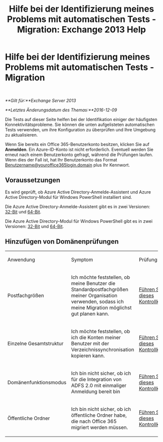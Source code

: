 ﻿---
title: 'Hilfe bei der Identifizierung meines Problems mit automatischen Tests - Migration: Exchange 2013 Help'
TOCTitle: Hilfe bei der Identifizierung meines Problems mit automatischen Tests - Migration
ms:assetid: c1cd235d-8e8b-44a8-862d-9d36dc3a44c3
ms:mtpsurl: https://technet.microsoft.com/de-de/library/Dn793980(v=EXCHG.150)
ms:contentKeyID: 62633028
ms.date: 05/22/2018
mtps_version: v=EXCHG.150
ms.translationtype: MT
---

# Hilfe bei der Identifizierung meines Problems mit automatischen Tests - Migration

 

_**Gilt für:**Exchange Server 2013_

_**Letztes Änderungsdatum des Themas:**2016-12-09_

Die Tests auf dieser Seite helfen bei der Identifikation einiger der häufigsten Konnektivitätsprobleme. Sie können die unten aufgelisteten automatischen Tests verwenden, um ihre Konfiguration zu überprüfen und Ihre Umgebung zu aktualisieren.

Wenn Sie bereits ein Office 365-Benutzerkonto besitzen, klicken Sie auf **Anmelden**. Ein Azure-ID-Konto ist nicht erforderlich. Eventuell werden Sie erneut nach einem Benutzerkonto gefragt, während die Prüfungen laufen. Wenn dies der Fall ist, hat Ihr Benutzerkonto das Format Benutzername@youroffice365login.domain plus Ihr Kennwort.

## Voraussetzungen

Es wird geprüft, ob Azure Active Directory-Anmelde-Assistent und Azure Active Directory-Modul für Windows PowerShell installiert sind.

Die Azure Active Directory-Anmelde-Assistent gibt es in zwei Versionen: [32-Bit](https://go.microsoft.com/fwlink/?linkid=286261) und [64-Bit](https://go.microsoft.com/fwlink/?linkid=286262).

Die Azure Active Directory-Modul für Windows PowerShell gibt es in zwei Versionen: [32-Bit](https://go.microsoft.com/fwlink/?linkid=286258) und [64-Bit](https://go.microsoft.com/fwlink/?linkid=286259).

## Hinzufügen von Domänenprüfungen


<table>
<colgroup>
<col style="width: 33%" />
<col style="width: 33%" />
<col style="width: 33%" />
</colgroup>
<tbody>
<tr class="odd">
<td><p>Anwendung</p></td>
<td><p>Symptom</p></td>
<td><p>Prüfung</p></td>
</tr>
<tr class="even">
<td><p>Postfachgrößen</p></td>
<td><p>Ich möchte feststellen, ob meine Benutzer die Standardpostfachgrößen meiner Organisation verwenden, sodass ich meine Migration möglichst gut planen kann.</p></td>
<td><p><a href="https://go.microsoft.com/?linkid=9834877">Führen Sie dieses Kontrollkästchen</a></p></td>
</tr>
<tr class="odd">
<td><p>Einzelne Gesamtstruktur</p></td>
<td><p>Ich möchte feststellen, ob ich die Konten meiner Benutzer mit der Verzeichnissynchronisation kopieren kann.</p></td>
<td><p><a href="https://go.microsoft.com/?linkid=9834875">Führen Sie dieses Kontrollkästchen</a></p></td>
</tr>
<tr class="even">
<td><p>Domänenfunktionsmodus</p></td>
<td><p>Ich bin nicht sicher, ob ich für die Integration von ADFS 2.0 mit einmaliger Anmeldung bereit bin</p></td>
<td><p><a href="https://go.microsoft.com/?linkid=9834876">Führen Sie dieses Kontrollkästchen</a></p></td>
</tr>
<tr class="odd">
<td><p>Öffentliche Ordner</p></td>
<td><p>Ich bin nicht sicher, ob ich öffentliche Ordner habe, die nach Office 365 migriert werden müssen.</p></td>
<td><p><a href="https://go.microsoft.com/?linkid=9834896">Führen Sie dieses Kontrollkästchen</a></p></td>
</tr>
</tbody>
</table>

